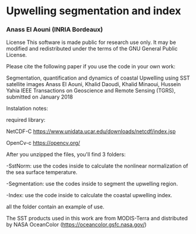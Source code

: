 # Upwelling segmentation and index

### Anass El Aouni (INRIA Bordeaux)


License This software is made public for research use only. It may be modified and redistributed under the terms of the GNU General Public License.

Please cite the following paper if you use the code in your own work:

Segmentation, quantification and dynamics of coastal Upwelling using SST satellite images
Anass El Aouni, Khalid Daoudi, Khalid Minaoui, Hussein Yahia
IEEE Transactions on Geoscience and Remote Sensing (TGRS), submitted on January 2018


Instalation notes:


required library:

NetCDF-C https://www.unidata.ucar.edu/downloads/netcdf/index.jsp

OpenCv-c https://opencv.org/

After you unzipped the files, you'll find 3 folders:

-SstNorm: use the codes inside to calculate the nonlinear normalization of the sea surface temperature.

-Segmentation: use the codes inside to segment the upwelling region.

-Index: use the code inside to calculate the coastal upwelling index.



all the folder contain an example of use. 


The SST products used in this work are from MODIS-Terra and distributed by NASA OceanColor (https://oceancolor.gsfc.nasa.gov/)
